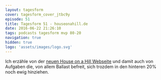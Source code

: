 ```yaml
---
layout: tagesform
cover: tagesform_cover_jtbc9y
episode: 51
title: Tagesform 51 - houseonahill.de
date: 2016-06-22 21:26:10
tags: podcasts tagesform mvp 80-20
navigation: true
hidden: true
logo: 'assets/images/logo.svg'
---
```


Ich erzähle von der [neuen House on a Hill Webseite](http://houseonahill.de)
und damit auch von Aufgaben die, von allem Ballast befreit, sich trozdem
in den hinteren 20% noch ewig hinziehen.
